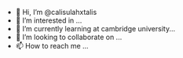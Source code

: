 - 👋 Hi, I’m @calisulahxtalis
- 👀 I’m interested in ...
- 🌱 I’m currently learning at cambridge university...
- 💞️ I’m looking to collaborate on ...
- 📫 How to reach me ...

<!---
calisulahxtalis/calisulahxtalis is a ✨ special ✨ repository because its `README.md` (this file) appears on your GitHub profile.
You can click the Preview link to take a look at your changes.
--->
